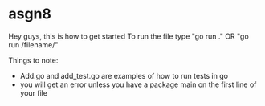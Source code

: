 # asgn8

Hey guys, this is how to get started
To run the file type "go run ." OR "go run /filename/"

Things to note:

- Add.go and add_test.go are examples of how to run tests in go
- you will get an error unless you have a package main on the first line of your file
